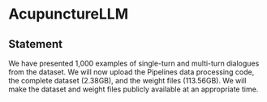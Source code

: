 # AcupunctureLLM
## Statement
We have presented 1,000 examples of single-turn and multi-turn dialogues from the dataset.
We will now upload the Pipelines data processing code, the complete dataset (2.38GB), and the weight files (113.56GB). We will make the dataset and weight files publicly available at an appropriate time.

